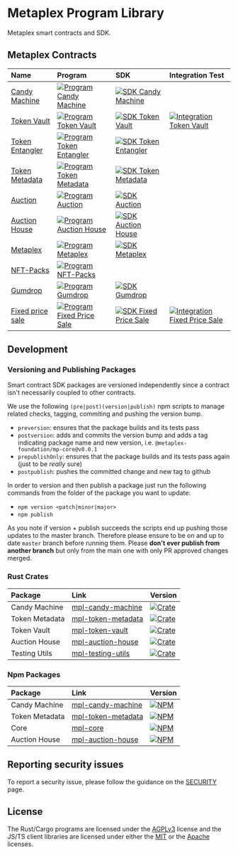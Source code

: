 # Metaplex Program Library

Metaplex smart contracts and SDK.

## Metaplex Contracts

| Name                                   | Program                                                                       | SDK                                                                           | Integration Test                                                                   |
| :------------------------------------- | :---------------------------------------------------------------------------- | :---------------------------------------------------------------------------  | :--------------------------------------------------------------------------------- |
| [Candy Machine](./candy-machine)       | [![Program Candy Machine][p-candy-machine-svg]][p-candy-machine-yml]          | [![SDK Candy Machine][sdk-candy-machine-svg]][sdk-candy-machine-yml]          |                                                                                    |
| [Token Vault](./token-vault)           | [![Program Token Vault][p-token-vault-svg]][p-token-vault-yml]                | [![SDK Token Vault][sdk-token-vault-svg]][sdk-token-vault-yml]                | [![Integration Token Vault][i-token-vault-svg]][i-token-vault-yml]                 |
| [Token Entangler](./token-entangler)   | [![Program Token Entangler][p-token-entangler-svg]][p-token-entangler-yml]    | [![SDK Token Entangler][sdk-token-entangler-svg]][sdk-token-entangler-yml]    |                                                                                    |
| [Token Metadata](./token-metadata)     | [![Program Token Metadata][p-token-metadata-svg]][p-token-metadata-yml]       | [![SDK Token Metadata][sdk-token-metadata-svg]][sdk-token-metadata-yml]       |                                                                                    |
| [Auction](./auction)                   | [![Program Auction][p-auction-svg]][p-auction-yml]                            | [![SDK Auction][sdk-auction-svg]][sdk-auction-yml]                            |                                                                                    |
| [Auction House](./auction-house)       | [![Program Auction House][p-auction-house-svg]][p-auction-house-yml]          | [![SDK Auction House][sdk-auction-house-svg]][sdk-auction-house-yml]          |                                                                                    |
| [Metaplex](./metaplex)                 | [![Program Metaplex][p-metaplex-svg]][p-metaplex-yml]                         | [![SDK Metaplex][sdk-metaplex-svg]][sdk-metaplex-yml]                         |                                                                                    |
| [NFT-Packs](./nft-packs)               | [![Program NFT-Packs][p-nft-packs-svg]][p-nft-packs-yml]                      |                                                                               |                                                                                    |
| [Gumdrop](./gumdrop)                   | [![Program Gumdrop][p-gumdrop-svg]][p-gumdrop-yml]                            | [![SDK Gumdrop][sdk-gumdrop-svg]][sdk-gumdrop-yml]                            |                                                                                    |
| [Fixed price sale](./fixed-price-sale) | [![Program Fixed Price Sale][p-fixed-price-sale-svg]][p-fixed-price-sale-yml] | [![SDK Fixed Price Sale][sdk-fixed-price-sale-svg]][sdk-fixed-price-sale-yml] | [![Integration Fixed Price Sale][i-fixed-price-sale-svg]][i-fixed-price-sale-yml]  |


## Development

### Versioning and Publishing Packages

Smart contract SDK packages are versioned independently since a contract isn't necessarily coupled
to other contracts.

We use the following `(pre|post)(version|publish)` npm scripts to manage related checks, tagging,
commiting and pushing the version bump.

- `preversion`: ensures that the package builds and its tests pass
- `postversion`: adds and commits the version bump and adds a tag indicating package name and new
  version, i.e. `@metaplex-foundation/mp-core@v0.0.1`
- `prepublishOnly`: ensures that the package builds and its tests pass again (just to be _really_ sure)
- `postpublish`: pushes the committed change and new tag to github

In order to version and then publish a package just run the following commands from the folder of
the package you want to update:

- `npm version <patch|minor|major>`
- `npm publish`

As you note if version + publish succeeds the scripts end up pushing those updates to the master
branch. Therefore please ensure to be on and up to date `master` branch before running them. Please
**don't ever publish from another branch** but only from the main one with only PR approved changes
merged.

### Rust Crates

| Package          | Link                                            | Version                                                        |
| :--------------- | :---------------------------------------------- | :------------------------------------------------------------- |
| Candy Machine    | [mpl-candy-machine][mpl-candy-machine-crate]    | [![Crate][mpl-candy-machine-img]][mpl-candy-machine-crate]     |
| Token Metadata   | [mpl-token-metadata][mpl-token-metadata-crate]  | [![Crate][mpl-token-metadata-img]][mpl-token-metadata-crate]   |
| Token Vault      | [mpl-token-vault][mpl-token-vault-crate]        | [![Crate][mpl-token-vault-img]][mpl-token-vault-crate]         |
| Auction House    | [mpl-auction-house][mpl-auction-house-crate]    | [![Crate][mpl-auction-house-img]][mpl-auction-house-crate]     |
| Testing Utils    | [mpl-testing-utils][mpl-testing-utils-crate]    | [![Crate][mpl-testing-utils-img]][mpl-testing-utils-crate]     |

### Npm Packages

| Package        | Link                                          | Version                                                    |
| :------------- | :-------------------------------------------- | :--------------------------------------------------------- |
| Candy Machine  | [mpl-candy-machine][mpl-candy-machine-npm]    | [![NPM][mpl-candy-machine-nimg]][mpl-candy-machine-npm]    |
| Token Metadata | [mpl-token-metadata][mpl-token-metadata-npm]  | [![NPM][mpl-token-metadata-nimg]][mpl-token-metadata-npm]  |
| Core           | [mpl-core][mpl-core-npm]                      | [![NPM][mpl-core-nimg]][mpl-core-npm]                      |
| Auction House  | [mpl-auction-house][mpl-auction-house-npm]    | [![NPM][mpl-auction-house-nimg]][mpl-auction-house-npm]    |

## Reporting security issues

To report a security issue, please follow the guidance on the [SECURITY](.github/SECURITY.md) page.

## License

The Rust/Cargo programs are licensed under the [AGPLv3](https://www.gnu.org/licenses/agpl-3.0.txt) license and the JS/TS client libraries are licensed under either the [MIT](https://www.mit.edu/~amini/LICENSE.md) or the [Apache](https://www.apache.org/licenses/LICENSE-2.0.txt) licenses.

<!-- ===================================== -->
<!-- Links for badges and such shown above -->
<!-- Please add any links you add to the   -->
<!-- readme here instead of inlining them  -->
<!-- ===================================== -->

<!-- Program Badges -->
[p-candy-machine-yml]:https://github.com/metaplex/teamplex/actions/workflows/program-candy-machine.yml
[p-candy-machine-svg]:https://github.com/metaplex/metaplex-program-library/actions/workflows/program-candy-machine.yml/badge.svg
[p-token-vault-yml]:https://github.com/metaplex/teamplex/actions/workflows/program-token-vault.yml
[p-token-vault-svg]:https://github.com/metaplex/metaplex-program-library/actions/workflows/program-token-vault.yml/badge.svg
[p-token-entangler-yml]:https://github.com/metaplex/teamplex/actions/workflows/program-token-entangler.yml
[p-token-entangler-svg]:https://github.com/metaplex/metaplex-program-library/actions/workflows/program-token-entangler.yml/badge.svg
[p-token-metadata-yml]:https://github.com/metaplex/teamplex/actions/workflows/program-token-metadata.yml
[p-token-metadata-svg]:https://github.com/metaplex/metaplex-program-library/actions/workflows/program-token-metadata.yml/badge.svg
[p-auction-yml]:https://github.com/metaplex/teamplex/actions/workflows/program-auction.yml
[p-auction-svg]:https://github.com/metaplex/metaplex-program-library/actions/workflows/program-auction.yml/badge.svg
[p-auction-house-yml]:https://github.com/metaplex/teamplex/actions/workflows/program-auction-house.yml
[p-auction-house-svg]:https://github.com/metaplex/metaplex-program-library/actions/workflows/program-auction-house.yml/badge.svg
[p-metaplex-yml]:https://github.com/metaplex/teamplex/actions/workflows/program-metaplex.yml
[p-metaplex-svg]:https://github.com/metaplex/metaplex-program-library/actions/workflows/program-metaplex.yml/badge.svg
[p-nft-packs-yml]:https://github.com/metaplex/metaplex-program-library/actions/workflows/program-nft-packs.yml
[p-nft-packs-svg]:https://github.com/metaplex/metaplex-program-library/actions/workflows/program-nft-packs.yml/badge.svg
[p-gumdrop-yml]:https://github.com/metaplex/teamplex/actions/workflows/program-gumdrop.yml
[p-gumdrop-svg]:https://github.com/metaplex/metaplex-program-library/actions/workflows/program-gumdrop.yml/badge.svg
[p-fixed-price-sale-yml]:https://github.com/metaplex/metaplex-program-library/actions/workflows/program-fixed-price-sale.yml
[p-fixed-price-sale-svg]:https://github.com/metaplex/metaplex-program-library/actions/workflows/program-fixed-price-sale.yml/badge.svg

<!-- SDK Badges  -->
[sdk-candy-machine-yml]:https://github.com/metaplex/metaplex-program-library/actions/workflows/sdk-candy-machine.yml
[sdk-candy-machine-svg]:https://github.com/metaplex/metaplex-program-library/actions/workflows/sdk-candy-machine.yml/badge.svg
[sdk-token-vault-yml]:https://github.com/metaplex/metaplex-program-library/actions/workflows/sdk-token-vault.yml
[sdk-token-vault-svg]:https://github.com/metaplex/metaplex-program-library/actions/workflows/sdk-token-vault.yml/badge.svg
[sdk-token-entangler-yml]:https://github.com/metaplex/metaplex-program-library/actions/workflows/sdk-token-entangler.yml
[sdk-token-entangler-svg]:https://github.com/metaplex/metaplex-program-library/actions/workflows/sdk-token-entangler.yml/badge.svg
[sdk-token-metadata-yml]:https://github.com/metaplex/metaplex-program-library/actions/workflows/sdk-token-metadata.yml
[sdk-token-metadata-svg]:https://github.com/metaplex/metaplex-program-library/actions/workflows/sdk-token-metadata.yml/badge.svg
[sdk-auction-yml]:https://github.com/metaplex/metaplex-program-library/actions/workflows/sdk-auction.yml
[sdk-auction-svg]:https://github.com/metaplex/metaplex-program-library/actions/workflows/sdk-auction.yml/badge.svg
[sdk-auction-house-yml]:https://github.com/metaplex/metaplex-program-library/actions/workflows/sdk-auction-house.yml
[sdk-auction-house-svg]:https://github.com/metaplex/metaplex-program-library/actions/workflows/sdk-auction-house.yml/badge.svg
[sdk-metaplex-yml]:https://github.com/metaplex/metaplex-program-library/actions/workflows/sdk-metaplex.yml
[sdk-metaplex-svg]:https://github.com/metaplex/metaplex-program-library/actions/workflows/sdk-metaplex.yml/badge.svg
[sdk-gumdrop-yml]:https://github.com/metaplex/metaplex-program-library/actions/workflows/sdk-gumdrop.yml
[sdk-gumdrop-svg]:https://github.com/metaplex/metaplex-program-library/actions/workflows/sdk-gumdrop.yml/badge.svg
[sdk-fixed-price-sale-yml]:https://github.com/metaplex-foundation/metaplex-program-library/actions/workflows/sdk-fixed-price-sale.yml
[sdk-fixed-price-sale-svg]:https://github.com/metaplex-foundation/metaplex-program-library/actions/workflows/sdk-fixed-price-sale.yml/badge.svg

<!-- Integration Badges -->
[i-token-vault-svg]:https://github.com/metaplex-foundation/metaplex-program-library/actions/workflows/integration-token-vault.yml/badge.svg
[i-token-vault-yml]:https://github.com/metaplex-foundation/metaplex-program-library/actions/workflows/integration-token-vault.yml
[i-fixed-price-sale-svg]:https://github.com/metaplex-foundation/metaplex-program-library/actions/workflows/integration-fixed-price-sale.yml/badge.svg
[i-fixed-price-sale-yml]:https://github.com/metaplex-foundation/metaplex-program-library/actions/workflows/integration-fixed-price-sale.yml

<!-- Crates -->
[mpl-candy-machine-crate]:https://crates.io/crates/mpl-candy-machine
[mpl-token-metadata-crate]:https://crates.io/crates/mpl-token-metadata
[mpl-token-vault-crate]:https://crates.io/crates/mpl-token-vault
[mpl-auction-house-crate]:https://crates.io/crates/mpl-auction-house
[mpl-testing-utils-crate]:https://crates.io/crates/mpl-testing-utils
[mpl-candy-machine-img]:https://img.shields.io/crates/v/mpl-candy-machine
[mpl-token-metadata-img]:https://img.shields.io/crates/v/mpl-token-metadata
[mpl-token-vault-img]:https://img.shields.io/crates/v/mpl-token-vault
[mpl-auction-house-img]:https://img.shields.io/crates/v/mpl-auction-house
[mpl-testing-utils-img]:https://img.shields.io/crates/v/mpl-testing-utils

<!-- NPM Packages -->
[mpl-candy-machine-npm]:https://www.npmjs.com/package/@metaplex-foundation/mpl-candy-machine
[mpl-token-metadata-npm]:https://www.npmjs.com/package/@metaplex-foundation/mpl-token-metadata
[mpl-core-npm]:https://www.npmjs.com/package/@metaplex-foundation/mpl-core
[mpl-auction-house-npm]:https://www.npmjs.com/package/@metaplex-foundation/mpl-auction-house
[mpl-candy-machine-nimg]:https://img.shields.io/npm/v/@metaplex-foundation/mpl-candy-machine
[mpl-token-metadata-nimg]:https://img.shields.io/npm/v/@metaplex-foundation/mpl-token-metadata
[mpl-core-nimg]:https://img.shields.io/npm/v/@metaplex-foundation/mpl-core
[mpl-auction-house-nimg]:https://img.shields.io/npm/v/@metaplex-foundation/mpl-auction-house


